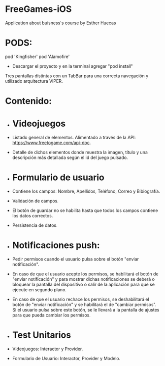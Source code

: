 # FreeGames-iOS
Application about buisness's course by Esther Huecas

# PODS:
pod 'Kingfisher'
pod 'Alamofire'
- Descargar el proyecto y en la terminal agregar "pod install"

Tres pantallas distintas con un TabBar para una correcta navegación y utilizado arquitectura VIPER.

# Contenido:
- # Videojuegos
- Listado general de elementos. Alimentado a través de la API: https://www.freetogame.com/api-doc.
- Detalle de dichos elementos donde muestra la imagen, título y una descripción más detallada según el id del juego pulsado.

- # Formulario de usuario
- Contiene los campos: Nombre, Apellidos, Teléfono, Correo y Bibiografía.
- Validación de campos.
- El botón de guardar no se habilita hasta que todos los campos contiene los datos correctos.
- Persistencia de datos.

- # Notificaciones push:
- Pedir permisos cuando el usuario pulsa sobre el botón "enviar notificación".
- En caso de que el usuario acepte los permisos, se habilitará el botón de "enviar notificación" y para mostrar dichas notificaciones se deberá o bloquear la pantalla del dispositivo o salir de la aplicación para que se ejecute en segundo plano.
- En caso de que el usuario rechace los permisos, se deshabilitará el botón de "enviar notificación" y se habilitará el de "cambiar permisos". Si el usuario pulsa sobre este botón, se le llevará a la pantalla de ajustes para que pueda cambiar los permisos.

- # Test Unitarios
- Videojuegos: Interactor y Provider.
- Formulario de Usuario: Interactor, Provider y Modelo.
